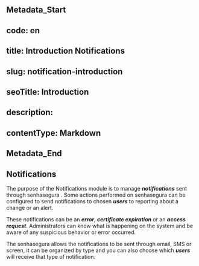 ## Metadata_Start 
## code: en
## title: Introduction Notifications 
## slug: notification-introduction 
## seoTitle: Introduction 
## description:  
## contentType: Markdown 
## Metadata_End
## Notifications

The purpose of the Notifications module is to manage ***notifications*** sent through senhasegura . Some actions performed on senhasegura can be configured to send notifications to chosen ***users*** to reporting about a change or an alert.

These notifications can be an ***error***, ***certificate expiration*** or an ***access request***. Administrators can know what is happening on the system and be aware of any suspicious behavior or error occurred.

The senhasegura allows the notifications to be sent through email, SMS or screen, it can be organized by type and you can also choose which ***users*** will receive that type of notification.
